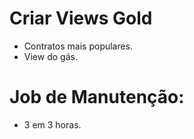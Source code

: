 


# Criar Views Gold
- Contratos mais populares.
- View do gás.
# Job de Manutenção:

- 3 em 3 horas.


